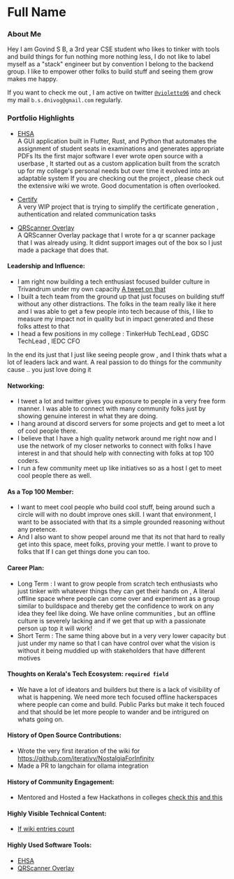 # Full Name 

### About Me

Hey I am Govind S B, a 3rd year CSE student who likes to tinker with tools and build things for fun nothing more nothing less, I do not like to label myself as a "stack" engineer but by convention I belong to the backend group. I like to empower other folks to build stuff and seeing them grow makes me happy.

If you want to check me out , I am active on twitter [`@violetto96`](https://twitter.com/violetto96) and check my mail `b.s.dnivog@gmail.com` regularly.

### Portfolio Highlights

- [EHSA](https://github.com/Govind-S-B/ExamHall-SeatAllocator)  
  A GUI application built in Flutter, Rust, and Python that automates the assignment of student seats in examinations and generates appropriate PDFs
  Its the first major software I ever wrote open source with a userbase , It started out as a custom application built from the scratch up for my college's personal needs but over time it evolved into an adaptable system
  If you are checking out the project , please check out the extensive wiki we wrote. Good documentation is often overlooked.

- [Certify](https://github.com/Govind-S-B/Certify)  
  A very WIP project that is trying to simplify the certificate generation , authentication and related communication tasks

- [QRScanner Overlay](https://github.com/Govind-S-B/qr_scanner_overlay)  
  A QRScanner Overlay package that I wrote for a qr scanner package that I was already using. It didnt support images out of the box so I just made a package that does that.
  

#### Leadership and Influence: 

- I am right now building a tech enthusiast focused builder culture in Trivandrum under my own capacity [A tweet on that](https://twitter.com/violetto96/status/1713514205993927150)
- I built a tech team from the ground up that just focuses on building stuff without any other distractions. The folks in the team really like it here and I was able to get a few people into tech because of this,
  I like to measure my impact not in quality but in impact generated and these folks attest to that
- I head a few positions in my college : TinkerHub TechLead , GDSC TechLead , IEDC CFO

In the end its just that I just like seeing people grow , and I think thats what a lot of leaders lack and want. A real passion to do things for the community cause .. you just love doing it

#### Networking: 

- I tweet a lot and twitter gives you exposure to people in a very free form manner. I was able to connect with many community folks just by showing genuine interest in what they are doing.
- I hang around at discord servers for some projects and get to meet a lot of cool people there.
- I believe that I have a high quality network around me right now and I use the network of my closer networks to connect with folks I have interest in and that should help with connecting with folks at top 100 coders.
- I run a few community meet up like initiatives so as a host I get to meet cool people there as well.

#### As a Top 100 Member: 

- I want to meet cool people who build cool stuff, being around such a circle will with no doubt improve ones skill. I want that environment, I want to be associated with that its a simple grounded reasoning without any pretence.
- And I also want to show peopel around me that its not that hard to really get into this space, meet folks, proving your mettle. I want to prove to folks that If I can get things done you can too.

#### Career Plan: 

- Long Term : I want to grow people from scratch tech enthusiasts who just tinker with whatever things they can get their hands on , A literal offline space where people can come over and experiment as a group similar to buildspace and
  thereby get the confidence to work on any idea they feel like doing. We have online communities , but an offline culture is severely lacking and if we get that up with a passionate person up top it will work!
- Short Term : The same thing above but in a very very lower capacity but just under my name so that I can have control over what the vision is without it being muddied up with stakeholders that have different motives

#### Thoughts on Kerala's Tech Ecosystem: `required field`

- We have a lot of ideators and builders but there is a lack of visibility of what is happening. We need more tech focused offline hackerspaces where people can come and build. Public Parks but make it tech fouced and that should be let
  more people to wander and be intrigured on whats going on.

#### History of Open Source Contributions:

- Wrote the very first iteration of the wiki for https://github.com/iterativv/NostalgiaForInfinity
- Made a PR to langchain for ollama integration

#### History of Community Engagement:

-  Mentored and Hosted a few Hackathons in colleges [check this](https://twitter.com/violetto96/status/1720681518782406886) [and this](https://www.linkedin.com/posts/govind-vio_ieee-sb-lbsitw-invited-me-for-mentoring-their-activity-7114910770458488833-TCJx/)

#### Highly Visible Technical Content:

- [If wiki entries count](https://github.com/iterativv/NostalgiaForInfinity)

#### Highly Used Software Tools:

- [EHSA](https://github.com/Govind-S-B/ExamHall-SeatAllocator)
- [QRScanner Overlay](https://github.com/Govind-S-B/qr_scanner_overlay)
